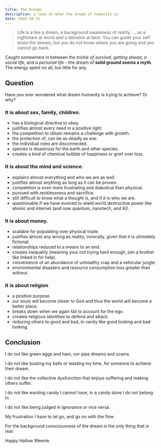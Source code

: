 ```yaml
---
title: The Dreams
description: a look at what the dream of humanity is
date: 2020-10-31
---
```


>  Life is a like a dream, a background awareness of reality.…. as a nightmare at worst and a delusion at best.  You can guide your self down the stream, but you do not know where you are going and you cannot go back.

Caught somewhere in between the *trickle of survival*, *getting ahead*, *a social life*, and *a personal life* - the dream of **solid ground seems a myth**.  The energy spent on all, too little for any.


## Question

Have you ever wondered what dream humanity is trying to achieve?  Or why?

### It is about sex, family, children. 

- has a biological directive to obey.
- justifies almost every need in a positive light.
- the competition to obtain remains a challenge with growth.
- the protection of, can be as deadly as war.
- the individual roles are disconnected.
- species is disastrous for the earth and other species.
- creates a kind of chemical bubble of happiness or grief over loss.

### It is about the mind and science.

- explains almost everything and who we are as well.
- justifies almost anything as long as it can be proven.
- competition is even more frustrating and diabolical than physical.
- pursued with recklessness and sacrifice.
- still difficult to know what a thought is, and if it is who we are.
- questionable if we have evolved to wield world destructive power like atomic and internet (and now quantum, nanotech, and AI).

### It is about money.

- scalable for populating over physical trade.
- justifies almost any wrong as reality, ironically, given that it is ultimately fictional.
- relationships reduced to a means to an end.
- creates inequality (meaning your not trying hard enough, join a brothel like linked in for help).
- convenience of an abundance of unhealthy crap and a vehicular jungle.
- environmental disasters and resource consumption loss greater than without.

### It is about religion

- a positive purpose.
- our souls will become closer to God and thus the world will become a better place.
- breaks down when we again fail to account for the ego.
- creates religious identities to defend and attack.
- reducing others to good and bad, in vanity like good looking and bad looking.

## Conclusion

I do not like green eggs and ham, nor pipe dreams and scams.

I do not like busting my balls or wasting my time, for someone to achieve their dream.

I do not like the collective dysfunction that enjoys suffering and making others suffer.

I do not like wanting candy I cannot have, in a candy store I do not belong in.

I do not like being judged in ignorance or vice versa.

My frustration I have to let go, and go on with the flow.

For the background consciousness of the dream is the only thing that is real.

Happy Hallow Weenie.
